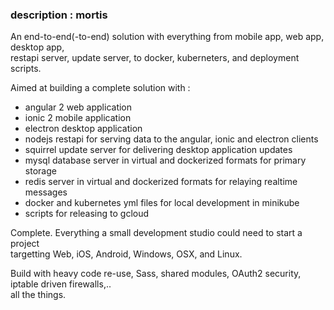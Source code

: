 ### description   : mortis

An end-to-end(-to-end) solution with everything from mobile app, web app, desktop app,  <br> restapi server, 
update server, to docker, kuberneters, and deployment scripts.

Aimed at building a complete solution with :

 - angular 2 web application
 - ionic 2 mobile application
 - electron desktop application
 - nodejs restapi for serving data to the angular, ionic and electron clients
 - squirrel update server for delivering desktop application updates 
 - mysql database server in virtual and dockerized formats for primary storage
 - redis server in virtual and dockerized formats for relaying realtime messages
 - docker and kubernetes yml files for local development in minikube 
 - scripts for releasing to gcloud

Complete. Everything a small development studio could need to start a project <br>
targetting Web, iOS, Android, Windows, OSX, and Linux.   

Build with heavy code re-use, Sass, shared modules, OAuth2 security, iptable driven firewalls,.. <br>all the things. 
